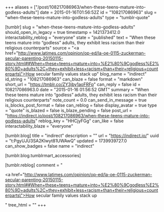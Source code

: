 +++
aliases = ["/post/108217086963/when-these-teens-mature-into-godless-adults"]
date = 2015-01-16T01:56:52Z
id = "108217086963"
slug = "when-these-teens-mature-into-godless-adults"
type = "tumblr-quote"

[tumblr]
slug = "when-these-teens-mature-into-godless-adults"
should_open_in_legacy = true
timestamp = 1421373412.0
interactability_reblog = "everyone"
state = "published"
text = "When these teens mature into “godless” adults, they exhibit less racism than their religious counterparts"
source = "<a href=\"http://www.latimes.com/opinion/op-ed/la-oe-0115-zuckerman-secular-parenting-20150115-story.html##When+these+teens+mature+into+%E2%80%9Cgodless%E2%80%9D+adults%2C+they+exhibit+less+racism+than+their+religious+counterparts\">How secular family values stack up</a>"
blog_name = "indirect"
id_string = "108217086963"
can_blaze = false
format = "markdown"
short_url = "https://tmblr.co/ZY3jby1aoFRFp"
can_reply = false
id = 108217086963.0
date = "2015-01-16 01:56:52 GMT"
summary = "When these teens mature into “godless” adults, they exhibit less racism than their religious counterparts"
note_count = 0.0
can_send_in_message = true
is_blocks_post_format = false
can_reblog = false
display_avatar = true
type = "quote"
is_blazed = false
is_blaze_pending = false
post_url = "https://indirect.io/post/108217086963/when-these-teens-mature-into-godless-adults"
reblog_key = "HHCjyFGg"
can_like = false
interactability_blaze = "everyone"

[tumblr.blog]
title = "indirect"
description = ""
url = "https://indirect.io/"
uuid = "t:PgyUJU3SA2Klwyt81UWAwQ"
updated = 1739939727.0
can_show_badges = false
name = "indirect"

[tumblr.blog.tumblrmart_accessories]

[tumblr.reblog]
comment = "<p><a href=\"http://www.latimes.com/opinion/op-ed/la-oe-0115-zuckerman-secular-parenting-20150115-story.html##When+these+teens+mature+into+%E2%80%9Cgodless%E2%80%9D+adults%2C+they+exhibit+less+racism+than+their+religious+counterparts\">How secular family values stack up</a></p>"
tree_html = ""
+++
